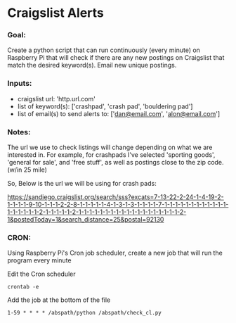 # Craigslist Alerts

### Goal: 
Create a python script that can run continuously (every minute) on Raspberry Pi that will check if there are any new postings on Craigslist that match the desired keyword(s). Email new unique postings.

### Inputs: 
* craigslist url: 'http.url.com'
* list of keyword(s): ['crashpad', 'crash pad', 'bouldering pad']
* list of email(s) to send alerts to: ['dan@email.com', 'alon@email.com']

### Notes:
The url we use to check listings will change depending on what we are interested in. For example, for crashpads I've selected 'sporting goods', 'general for sale', and 'free stuff', as well as postings close to the zip code. (w/in 25 mile)

So, Below is the url we will be using for crash pads:

https://sandiego.craigslist.org/search/sss?excats=7-13-22-2-24-1-4-19-2-1-1-1-1-9-10-1-1-1-2-2-8-1-1-1-1-1-4-1-3-1-3-1-1-1-1-7-1-1-1-1-1-1-1-1-1-1-1-1-1-1-1-1-1-1-2-1-1-1-1-1-2-1-1-1-1-1-1-1-1-1-1-1-1-1-1-1-1-1-1-1-2-1&postedToday=1&search_distance=25&postal=92130

### CRON:
Using Raspberry Pi's Cron job scheduler, create a new job that will run the program every minute

Edit the Cron scheduler

`crontab -e`

Add the job at the bottom of the file

`1-59 * * * * /abspath/python /abspath/check_cl.py`

